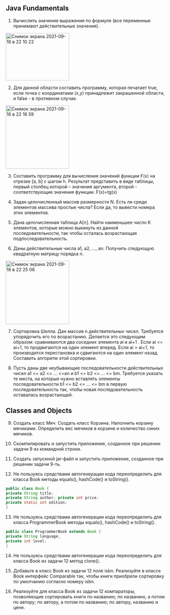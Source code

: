 ## Java Fundamentals

1.  Вычислить значение выражения по формуле (все переменные принимают действительные значения).
<img width="200" height="150" alt="Снимок экрана 2021-09-18 в 22 10 22" src="https://user-images.githubusercontent.com/74743036/133906069-00df4f9e-1ce0-492f-bca8-a546dd040c93.png">

2.  Для данной области составить программу, которая печатает true, если точка с координатами (x,y) принадлежит закрашенной области, и false  - в противном случае.
<img width="200" alt="Снимок экрана 2021-09-18 в 22 18 59" src="https://user-images.githubusercontent.com/74743036/133906200-f4984451-ee78-4b31-8596-a69a98e78d4f.png">

3.   Составить программу для вычисления значений функции F(x) на отрезке [а, b] с шагом h. Результат представить в виде таблицы, первый столбец которой – значения аргумента, второй - соответствующие значения функции.  F(x)=tg(x)

4.   Задан целочисленный массив размерности N. Есть ли среди элементов массива простые числа? Если да, то вывести номера этих элементов.

5.   Дана целочисленная таблица А[n]. Найти наименьшее число K элементов, которые можно выкинуть из данной последовательности, так чтобы осталась возрастающая подпоследовательность.

6.   Даны действительные числа a1, a2, ..., an. Получить следующую квадратную матрицу порядка n.
<img width="200" alt="Снимок экрана 2021-09-18 в 22 25 08" src="https://user-images.githubusercontent.com/74743036/133906325-c4725370-8eb7-4926-924b-a148a1fc2800.png">


7.  Сортировка Шелла. Дан массив n действительных чисел. Требуется упорядочить его по возрастанию. Делается это следующим образом: сравниваются два соседних элемента ai и ai+1 . Если ai <= ai+1, то продвигаются на один элемент вперед. Если ai > ai+1, то производится перестановка и сдвигаются на один элемент назад. Составить алгоритм этой сортировки.

8.  Пусть даны две неубывающие последовательности действительных чисел a1 <= a2 <= ... <=an и b1 <= b2 <= ... <= bm. Требуется указать те места, на которые нужно вставлять элементы последовательности b1 <= b2 <= ... <= bm в первую последовательность так, чтобы новая последовательность оставалась возрастающей.

##  Classes and Objects

9.  Создать класс Мяч. Создать класс Корзина. Наполнить корзину мячиками. Определить вес мячиков в корзине и количество синих мячиков.

10.  Скомпилировать и запустить приложение, созданное при решении задачи 9 из командной строки.

11.  Создать запускной jar-файл и запустить приложение, созданное при решении задачи 9-ть.

12.  Не пользуясь средствами автогенерации кода переопределить для класса Book методы equals(), hashCode() и toString().
```Java
public class Book {
private String title;
private String author; private int price;
private static int edition;
}
```

13. Не пользуясь средствами автогенерации кода переопределить для класса ProgrammerBook методы equals(), hashCode() и toString().
```Java
public class ProgrammerBook extends Book { 
private String language;
private int level;
}
```

14. Не пользуясь средствами автогенерации кода переопределить для класса Book из задачи 12 метод clone().

15. Добавьте в класс Book из задачи 12 поле isbn. Реализуйте в классе Book интерфейс Comparable так, чтобы книги приобрели сортировку по умолчанию согласно номеру isbn.

16. Реализуйте для класса Book из задачи 12 компараторы, позволяющие сортировать книги по названию; по названию, а потом по автору; по автору, а потом по названию; по автору, названию и цене.
